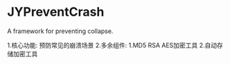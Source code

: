 # JYPreventCrash
A framework for preventing collapse.

1.核心功能: 预防常见的崩溃场景
2.多余组件: 
  1.MD5 RSA AES加密工具
  2.自动存储加密工具
